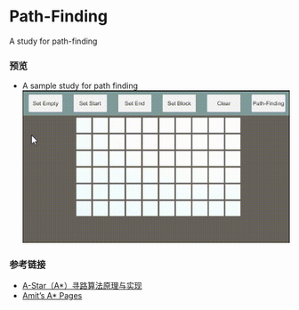 # Path-Finding

A study for path-finding

### 预览
* A sample study for path finding  
  ![img](Assets/Other/preview.gif)

### 参考链接

* [A-Star（A*）寻路算法原理与实现](https://zhuanlan.zhihu.com/p/385733813)
* [Amit’s A* Pages](https://theory.stanford.edu/~amitp/GameProgramming/)
